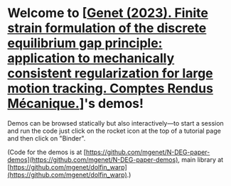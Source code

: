 # Welcome to [[Genet (2023). Finite strain formulation of the discrete equilibrium gap principle: application to mechanically consistent regularization for large motion tracking. Comptes Rendus Mécanique.](https://doi.org/10.5802/crmeca.228)]'s demos!

Demos can be browsed statically but also interactively—to start a session and run the code just click on the rocket icon at the top of a tutorial page and then click on "Binder".

(Code for the demos is at [https://github.com/mgenet/N-DEG-paper-demos](https://github.com/mgenet/N-DEG-paper-demos), main library at [https://github.com/mgenet/dolfin_warp](https://github.com/mgenet/dolfin_warp).)
